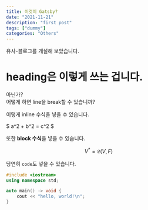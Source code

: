 ```yaml
---
title: 이것이 Gatsby?
date: "2021-11-21"
description: "first post"
tags: ["dummy"]
categories: "Others"
---
```


유사-블로그를 개설해 보았습니다.

# heading은 이렇게 쓰는 겁니다.

아닌가? \
어떻게 하면 line을 break할 수 있습니까?

이렇게 inline 수식을 넣을 수 있습니다.

$ a^2 + b^2 = c^2 $

또한 **block 수식**을 넣을 수 있습니다.

$$ 
V^* = \mathfrak{L}(V,F) 
$$

당연히 `code`도 넣을 수 있습니다.

```cpp
#include <iostream>
using namespace std;

auto main() -> void {
    cout << "hello, world!\n";
}
```